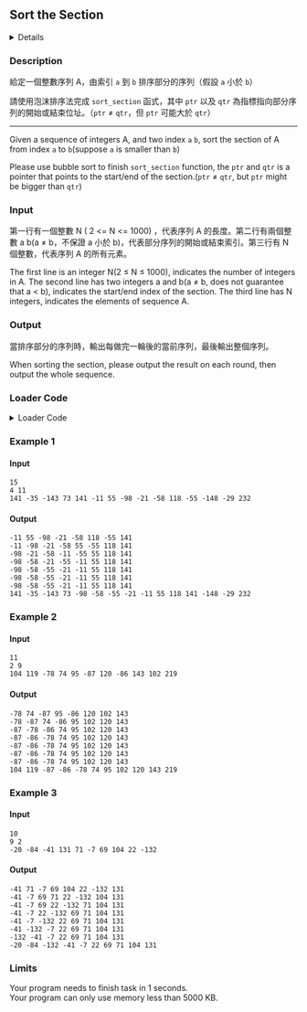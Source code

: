 ## Sort the Section
<details>
<summary>Details</summary>

Level: Easy  
Tags: Pointers, Array  
Problem ID: [H6ydzYlLEIrK](https://ckj.imslab.org/#/problems/H6ydzYlLEIrK)  
</details>

### Description
給定一個整數序列 A，由索引 `a` 到 `b` 排序部分的序列（假設 `a` 小於 `b`）

請使用泡沫排序法完成 `sort_section` 函式，其中 `ptr` 以及 `qtr` 為指標指向部分序列的開始或結束位址。（`ptr` ≠ `qtr`，但 `ptr` 可能大於 `qtr`）



---

Given a sequence of integers A, and two index `a` `b`, sort the section of A from index `a` to `b`(suppose `a` is smaller than `b`)

Please use bubble sort to finish `sort_section` function, the `ptr` and `qtr` is a pointer that points to the start/end of the section.(`ptr` ≠ `qtr`, but `ptr` might be bigger than `qtr`)


### Input
第一行有一個整數 N ( 2 <= N <= 1000) ，代表序列 A 的長度。第二行有兩個整數 a b(a ≠ b，不保證 a 小於 b)，代表部分序列的開始或結束索引。第三行有 N 個整數，代表序列 A 的所有元素。
The first line is an integer N(2 ≤ N ≤ 1000), indicates the number of integers in A. The second line has two integers a and b(a ≠ b, does not guarantee that a < b), indicates the start/end index of the section. The third line has N integers, indicates the elements of sequence A.
### Output
當排序部分的序列時，輸出每做完一輪後的當前序列，最後輸出整個序列。
When sorting the section, please output the result on each round, then output the whole sequence.

### Loader Code
<details>
<summary>Loader Code</summary>

```c
#include <stdio.h>
#define ARR_MAX 1000
void sort_section(int *ptr, int *qtr);
int main() {
  int N, a, b;
  scanf("%d%d%d", &N, &a, &b);
  int arr[ARR_MAX] = {0};
  for (int i = 0; i < N; i++) {
    scanf("%d", arr + i);
  }
  sort_section(&arr[a], &arr[b]);
  for (int i = 0; i < N; i++) {
    printf("%d ", *(arr + i));
  }
}
```
</details>


### Example 1
#### Input
```
15
4 11
141 -35 -143 73 141 -11 55 -98 -21 -58 118 -55 -148 -29 232
```
#### Output
```
-11 55 -98 -21 -58 118 -55 141
-11 -98 -21 -58 55 -55 118 141
-98 -21 -58 -11 -55 55 118 141
-98 -58 -21 -55 -11 55 118 141
-98 -58 -55 -21 -11 55 118 141
-98 -58 -55 -21 -11 55 118 141
-98 -58 -55 -21 -11 55 118 141
141 -35 -143 73 -98 -58 -55 -21 -11 55 118 141 -148 -29 232 
```

### Example 2
#### Input
```
11
2 9
104 119 -78 74 95 -87 120 -86 143 102 219
```
#### Output
```
-78 74 -87 95 -86 120 102 143
-78 -87 74 -86 95 102 120 143
-87 -78 -86 74 95 102 120 143
-87 -86 -78 74 95 102 120 143
-87 -86 -78 74 95 102 120 143
-87 -86 -78 74 95 102 120 143
-87 -86 -78 74 95 102 120 143
104 119 -87 -86 -78 74 95 102 120 143 219 
```

### Example 3
#### Input
```
10
9 2
-20 -84 -41 131 71 -7 69 104 22 -132
```
#### Output
```
-41 71 -7 69 104 22 -132 131
-41 -7 69 71 22 -132 104 131
-41 -7 69 22 -132 71 104 131
-41 -7 22 -132 69 71 104 131
-41 -7 -132 22 69 71 104 131
-41 -132 -7 22 69 71 104 131
-132 -41 -7 22 69 71 104 131
-20 -84 -132 -41 -7 22 69 71 104 131 
```

### Limits
Your program needs to finish task in 1 seconds.  
Your program can only use memory less than 5000 KB.  

